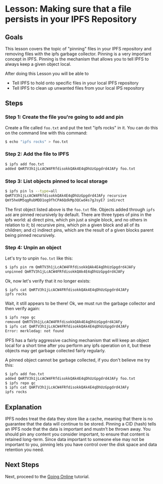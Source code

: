 # Lesson: Making sure that a file persists in your IPFS Repository

## Goals

This lesson covers the topic of "pinning" files in your IPFS repository and removing files with the ipfs garbage collector. Pinning is a very important concept in IPFS. Pinning is the mechanism that allows you to tell IPFS to always keep a given object local.

After doing this Lesson you will be able to
* Tell IPFS to hold onto specific files in your local IPFS repository
* Tell IPFS to clean up unwanted files from your local IPS repository

## Steps

### Step 1: Create the file you're going to add and pin

Create a file called `foo.txt` and put the text "ipfs rocks" in it. You can do this on the command line with this command:

```sh
$ echo "ipfs rocks" > foo.txt
```

### Step 2: Add the file to IPFS

```sh
$ ipfs add foo.txt
added QmRTV3h1jLcACW4FRfdisokkQAk4E4qDhUzGpgdrd4JAFy foo.txt
```

### Step 3: List objects pinned to local storage

```sh
$ ipfs pin ls --type=all
QmRTV3h1jLcACW4FRfdisokkQAk4E4qDhUzGpgdrd4JAFy recursive
QmY5heUM5qgRubMDD1og9fhCPA6QdkMp3QCwd4s7gJsyE7 indirect
```

The first object listed above is the `foo.txt` file. Objects added through `ipfs add` are pinned recursively by default. There are three types of pins in the ipfs world: a) direct pins, which pin just a single block, and no others in relation to it; b) recursive pins, which pin a given block and all of its children; and c) indirect pins, which are the result of a given blocks parent being pinned recursively.

### Step 4: Unpin an object

Let's try to unpin `foo.txt` like this:

```sh
$ ipfs pin rm QmRTV3h1jLcACW4FRfdisokkQAk4E4qDhUzGpgdrd4JAFy
unpinned QmRTV3h1jLcACW4FRfdisokkQAk4E4qDhUzGpgdrd4JAFy
```

Ok, now let's verify that it no longer exists:

```sh
$ ipfs cat QmRTV3h1jLcACW4FRfdisokkQAk4E4qDhUzGpgdrd4JAFy
ipfs rocks
```

Wait, it still appears to be there! Ok, we must run the garbage collector and then verify again:

```sh
$ ipfs repo gc
removed QmRTV3h1jLcACW4FRfdisokkQAk4E4qDhUzGpgdrd4JAFy
$ ipfs cat QmRTV3h1jLcACW4FRfdisokkQAk4E4qDhUzGpgdrd4JAFy
Error: merkledag: not found
```

IPFS has a fairly aggressive caching mechanism that will keep an object local for a short time after you perform any ipfs operation on it, but these objects may get garbage collected fairly regularly.

A pinned object cannot be garbage collected, if you don't believe me try this:

```sh
$ ipfs add foo.txt
added QmRTV3h1jLcACW4FRfdisokkQAk4E4qDhUzGpgdrd4JAFy foo.txt
$ ipfs repo gc
$ ipfs cat QmRTV3h1jLcACW4FRfdisokkQAk4E4qDhUzGpgdrd4JAFy
ipfs rocks
```

## Explanation

IPFS nodes treat the data they store like a cache, meaning that there is no guarantee that the data will continue to be stored. Pinning a CID (hash) tells an IPFS node that the data is important and mustn’t be thrown away. You should pin any content you consider important, to ensure that content is retained long-term. Since data important to someone else may not be important to you, pinning lets you have control over the disk space and data retention you need.

## Next Steps
Next, proceed to the [Going Online](../../going-online/README.md) tutorial.
